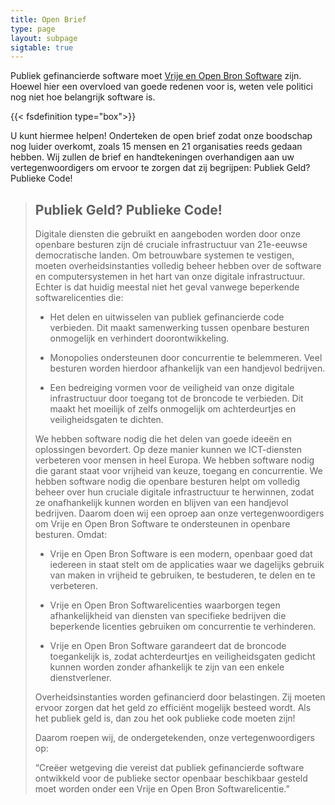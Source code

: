 ```yaml
---
title: Open Brief
type: page
layout: subpage
sigtable: true
---
```


Publiek gefinancierde software moet [Vrije en Open Bron Software][fs] zijn.
Hoewel hier een overvloed van goede redenen voor is, weten vele politici nog
niet hoe belangrijk software is.

{{< fsdefinition type="box">}}

U kunt hiermee helpen!  Onderteken de open brief zodat onze boodschap nog luider
overkomt, zoals 15 mensen en 21 organisaties reeds gedaan hebben.  Wij zullen de
brief en handtekeningen overhandigen aan uw vertegenwoordigers om ervoor te
zorgen dat zij begrijpen: Publiek Geld?  Publieke Code!

> ## Publiek Geld?  Publieke Code!
>
> Digitale diensten die gebruikt en aangeboden worden door onze openbare
> besturen zijn dé cruciale infrastructuur van 21e-eeuwse democratische landen.
> Om betrouwbare systemen te vestigen, moeten overheidsinstanties volledig
> beheer hebben over de software en computersystemen in het hart van onze
> digitale infrastructuur.  Echter is dat huidig meestal niet het geval vanwege
> beperkende softwarelicenties die:
>
> * Het delen en uitwisselen van publiek gefinancierde code verbieden.  Dit
>   maakt samenwerking tussen openbare besturen onmogelijk en verhindert
>   doorontwikkeling.
>
> * Monopolies ondersteunen door concurrentie te belemmeren.  Veel besturen
>   worden hierdoor afhankelijk van een handjevol bedrijven.
>
> * Een bedreiging vormen voor de veiligheid van onze digitale infrastructuur
>   door toegang tot de broncode te verbieden.  Dit maakt het moeilijk of zelfs
>   onmogelijk om achterdeurtjes en veiligheidsgaten te dichten.
>
> We hebben software nodig die het delen van goede ideeën en oplossingen
> bevordert.  Op deze manier kunnen we ICT-diensten verbeteren voor mensen in
> heel Europa.  We hebben software nodig die garant staat voor vrijheid van
> keuze, toegang en concurrentie.  We hebben software nodig die openbare
> besturen helpt om volledig beheer over hun cruciale digitale infrastructuur te
> herwinnen, zodat ze onafhankelijk kunnen worden en blijven van een handjevol
> bedrijven.  Daarom doen wij een oproep aan onze vertegenwoordigers om Vrije en
> Open Bron Software te ondersteunen in openbare besturen.  Omdat:
>
> * Vrije en Open Bron Software is een modern, openbaar goed dat iedereen in
>   staat stelt om de applicaties waar we dagelijks gebruik van maken in
>   vrijheid te gebruiken, te bestuderen, te delen en te verbeteren.
>
> * Vrije en Open Bron Softwarelicenties waarborgen tegen afhankelijkheid van
>   diensten van specifieke bedrijven die beperkende licenties gebruiken om
>   concurrentie te verhinderen.
>
> * Vrije en Open Bron Software garandeert dat de broncode toegankelijk is,
>   zodat achterdeurtjes en veiligheidsgaten gedicht kunnen worden zonder
>   afhankelijk te zijn van een enkele dienstverlener.
>
> Overheidsinstanties worden gefinancierd door belastingen. Zij moeten ervoor
> zorgen dat het geld zo efficiënt mogelijk besteed wordt.  Als het publiek geld
> is, dan zou het ook publieke code moeten zijn!
>
> Daarom roepen wij, de ondergetekenden, onze vertegenwoordigers op:
>
> “Creëer wetgeving die vereist dat publiek gefinancierde software ontwikkeld
> voor de publieke sector openbaar beschikbaar gesteld moet worden onder een
> Vrije en Open Bron Softwarelicentie.”

<!--- De onderstaande mensen hebben de brief al ondertekend en hebben toegestemd
om hun handtekening openbaar te maken.  Zult u de volgende zijn? --->

[fs]: https://fsfe.org/freesoftware/basics/summary.nl.html "Vrije Software geeft iedereen het recht om software te gebruiken, te begrijpen, aan te passen en te delen. Deze rechten helpen het ondersteunen van andere fundamentele vrijheden zoals de vrijheid van meningsuiting, pers en privacy."
